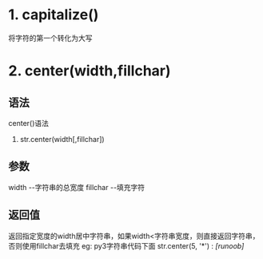 # 1. capitalize()
将字符的第一个转化为大写
# 2. center(width,fillchar)
## 语法
center()语法 
   1. str.center(width[,fillchar])
## 参数
 width --字符串的总宽度
 fillchar --填充字符
## 返回值
返回指定宽度的width居中字符串，如果width<字符串宽度，则直接返回字符串，否则使用fillchar去填充 
eg: py3字符串代码下面  str.center(5, '*') :  *[runoob]*